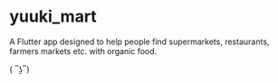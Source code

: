 # yuuki_mart

A Flutter app designed to help people find supermarkets, restaurants, farmers markets etc. with organic food.

( ‾ʖ̫‾)